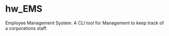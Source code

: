 # hw_EMS
Employee Management System. A CLI tool for Management to keep track of a corporations staff.

